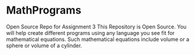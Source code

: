 # MathPrograms
Open Source Repo for Assignment 3  This Repository is Open Source. You will help create different programs using any language you see fit for mathematical equations. Such mathematical equations include volume or a sphere or volume of a cylinder.
